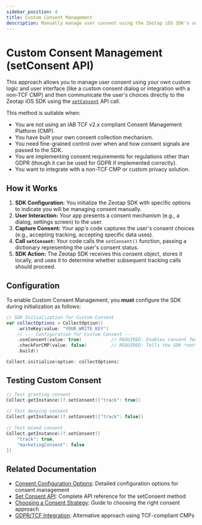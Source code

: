 ```yaml
---
sidebar_position: 4
title: Custom Consent Management
description: Manually manage user consent using the Zeotap iOS SDK's setConsent API when not using a TCFv2 CMP.
---
```


# Custom Consent Management (setConsent API)

This approach allows you to manage user consent using your own custom logic and user interface (like a custom consent dialog or integration with a non-TCF CMP) and then communicate the user's choices directly to the Zeotap iOS SDK using the [`setConsent`](../APIReference/setConsent) API call.

This method is suitable when:

*   You are not using an IAB TCF v2.x compliant Consent Management Platform (CMP).
*   You have built your own consent collection mechanism.
*   You need fine-grained control over when and how consent signals are passed to the SDK.
*   You are implementing consent requirements for regulations other than GDPR (though it can be used for GDPR if implemented correctly).
*   You want to integrate with a non-TCF CMP or custom privacy solution.

## How it Works

1.  **SDK Configuration:** You initialize the Zeotap SDK with specific options to indicate you will be managing consent manually.
2.  **User Interaction:** Your app presents a consent mechanism (e.g., a dialog, settings screen) to the user.
3.  **Capture Consent:** Your app's code captures the user's consent choices (e.g., accepting tracking, accepting specific data uses).
4.  **Call `setConsent`:** Your code calls the `setConsent()` function, passing a dictionary representing the user's consent status.
5.  **SDK Action:** The Zeotap SDK receives this consent object, stores it locally, and uses it to determine whether subsequent tracking calls should proceed.

## Configuration

To enable Custom Consent Management, you **must** configure the SDK during initialization as follows:

```swift
// SDK Initialization for Custom Consent
var collectOptions = CollectOption()
    .writeKey(value: "YOUR_WRITE_KEY")
    // --- Configuration for Custom Consent ---
    .useConsent(value: true)           // REQUIRED: Enables consent features
    .checkForCMP(value: false)         // REQUIRED: Tells the SDK *not* to look for TCF CMP data
    .build()

Collect.initialize(option: collectOptions)
```

## Testing Custom Consent

```swift
// Test granting consent
Collect.getInstance()?.setConsent(["track": true]) 
        
// Test denying consent
Collect.getInstance()?.setConsent(["track": false])
        
// Test mixed consent
Collect.getInstance()?.setConsent([
    "track": true,
    "marketingConsent": false
])
```

## Related Documentation

- [Consent Configuration Options](../Configurations/consentOptions): Detailed configuration options for consent management
- [Set Consent API](../APIReference/setConsent): Complete API reference for the setConsent method
- [Choosing a Consent Strategy](./consentStrategy): Guide to choosing the right consent approach
- [GDPR/TCF Integration](./gdpr): Alternative approach using TCF-compliant CMPs